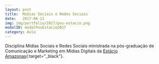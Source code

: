 ```yaml
---
layout: post
title:  Mídias Sociais e Redes Sociais
date:   2017-06-11
img: img/portfolio/2017/pos-estacio.png
modalID: modalPosEstacio2017
category: Aula
---
```


Disciplina Mídias Sociais e Redes Sociais ministrada na pós-graduação de Comunicação e Marketing em Mídias Digitais da [Estácio Amazonas][estacio]{:target="_black"}.

[estacio]: http://portal.estacio.br/unidades/faculdade-est%C3%A1cio-do-amazonas/
